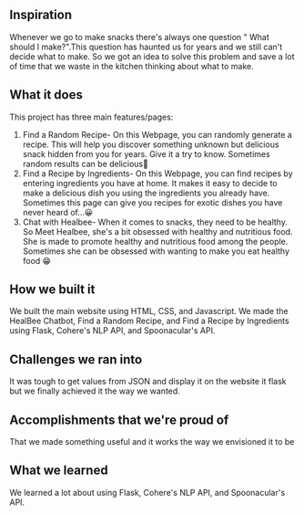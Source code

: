 ## Inspiration
Whenever we go to make snacks there's always one question " What should I make?".This question has haunted us for years and we still can't decide what to make. So we got an idea to solve this problem and save a lot of time that we waste in the kitchen thinking about what to make.  
## What it does
This project has three main features/pages:
1. Find a Random Recipe- On this Webpage, you can randomly generate a recipe. This will help you discover something unknown but delicious snack hidden from you for years. Give it a try to know. Sometimes random results can be delicious🤤
2. Find a Recipe by Ingredients- On this Webpage, you can find recipes by entering ingredients you have at home. It makes it easy to decide to make a delicious dish you using the ingredients you already have. Sometimes this page can give you recipes for exotic dishes you have never heard of...😀
3. Chat with Healbee- When it comes to snacks, they need to be healthy. So Meet Healbee, she's a bit obsessed with healthy and nutritious food. She is made to promote healthy and nutritious food among the people. Sometimes she can be obsessed with wanting to make you eat healthy food 😁

## How we built it
We built the main website using HTML, CSS, and Javascript. We made the HealBee Chatbot, Find a Random Recipe, and Find a Recipe by Ingredients using Flask, Cohere's NLP API, and Spoonacular's API.
## Challenges we ran into
It was tough to get values from JSON and display it on the website it flask but we finally achieved it the way we wanted.
## Accomplishments that we're proud of
That we made something useful and it works the way we envisioned it to be
## What we learned
We learned a lot about using Flask, Cohere's NLP API, and Spoonacular's API.
